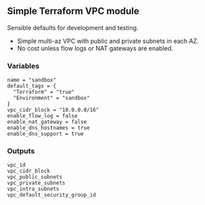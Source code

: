 ## Simple Terraform VPC module

Sensible defaults for development and testing.

- Simple multi-az VPC with public and private subnets in each AZ.
- No cost unless flow logs or NAT gateways are enabled.

### Variables
```hcl
name = "sandbox"
default_tags = {
  "Terraform" = "true"
  "Environment" = "sandbox"
}
vpc_cidr_block = "10.0.0.0/16"
enable_flow_log = false
enable_nat_gateway = false
enable_dns_hostnames = true
enable_dns_support = true
```

### Outputs
```hcl
vpc_id
vpc_cidr_block
vpc_public_subnets
vpc_private_subnets
vpc_intra_subnets
vpc_default_security_group_id
```
